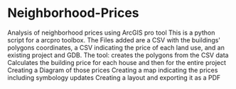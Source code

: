 # Neighborhood-Prices
Analysis of neighborhood prices using ArcGIS pro tool
This is a python script for a arcpro toolbox. 
The Files added are a CSV with the buildings' polygons coordinates, a CSV indicating the price of each land use, and an existing project and GDB. 
The tool: 
creates the polygons from the CSV data
Calculates the building price for each house and then for the entire project 
Creating a Diagram of those prices 
Creating a map indicating the prices including symbology updates
Creating a layout and exporting it as a PDF 

